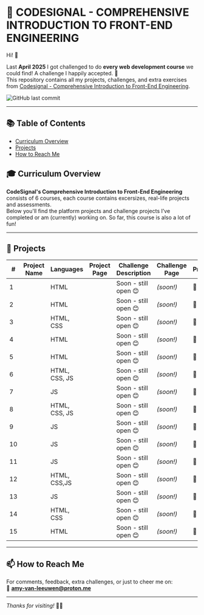# 🚀 CODESIGNAL - COMPREHENSIVE INTRODUCTION TO FRONT-END ENGINEERING

Hi! 👋

Last **April 2025** I got challenged to do **every web development course** we could find! A challenge I happily accepted. 🎉  
This repository contains all my projects, challenges, and extra exercises from [Codesignal - Comprehensive Introduction to Front-End Engineering](https://codesignal.com/learn/paths/comprehensive-introduction-to-front-end-engineering).

![GitHub last commit](https://img.shields.io/github/last-commit/PastelPrism/codesignal-comprehensive-introduction-to-front-end-engineering)

---

## 📚 Table of Contents
- [Curriculum Overview](#-curriculum-overview)
- [Projects](#projects)
- [How to Reach Me](#-how-to-reach-me)


## 🎓 Curriculum Overview

**CodeSignal's Comprehensive Introduction to Front-End Engineering** consists of 6 courses, each course contains excersizes, real-life projects and assessments.  
Below you'll find the platform projects and challenge projects I’ve completed or am (currently) working on. So far, this course is also a lot of fun! 

---

## 📁 Projects

| #  | Project Name                                                                 | Languages      | Project Page                                                                 | Challenge Description        | Challenge Page   | Progress |
|----|------------------------------------------------------------------------------|----------------|-----------------------------------------------------------------------------|------------------------------|------------------|----------|
| 1  |  | HTML |    | Soon - still open 😊         | _(soon!)_        | 🚧       |
| 2  |  | HTML |  | Soon - still open 😊         | _(soon!)_        | 🚧       |
| 3  | | HTML, CSS |   | Soon - still open 😊         | _(soon!)_        | 🚧       |
| 4  |  | HTML |   | Soon - still open 😊         | _(soon!)_        | 🚧       |
| 5  |  | HTML |   | Soon - still open 😊         | _(soon!)_        | 🚧       |
| 6  |  | HTML, CSS, JS |   | Soon - still open 😊         | _(soon!)_        | 🚧       |
| 7  |  | JS |   | Soon - still open 😊         | _(soon!)_        | 🚧       |
| 8  |  | HTML, CSS, JS |   | Soon - still open 😊         | _(soon!)_        | 🚧       |
| 9  |  | JS |  | Soon - still open 😊         | _(soon!)_        | 🚧       |
| 10 |  | JS |   | Soon - still open 😊         | _(soon!)_        | 🚧       |
| 11 |  | JS |  | Soon - still open 😊         | _(soon!)_        | 🚧       |
| 12 |  | HTML, CSS,JS |   | Soon - still open 😊         | _(soon!)_        | 🚧       |
| 13 |  | JS |    | Soon - still open 😊         | _(soon!)_        | 🚧       |
| 14 | | HTML, CSS |  | Soon - still open 😊         | _(soon!)_        | 🚧       |
| 15 | | HTML |  | Soon - still open 😊         | _(soon!)_        | 🚧       |
---

## 📫 How to Reach Me

For comments, feedback, extra challenges, or just to cheer me on:  
📩 **[amy-van-leeuwen@proton.me](mailto:amy-van-leeuwen@proton.me)**

---

_Thanks for visiting!_ 👋😊